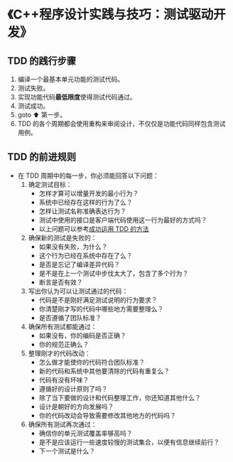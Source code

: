 # 《C++程序设计实践与技巧：测试驱动开发》

## TDD 的践行步骤

1. 编译一个最基本单元功能的测试代码。
2. 测试失败。
3. 实现功能代码**最低限度**使得测试代码通过。
4. 测试成功。
5. goto ⬆ 第一步。
6. TDD 的各个周期都会使用重构来审阅设计，不仅仅是功能代码同样包含测试用例。

## TDD 的前进规则

- 在 TDD 周期中的每一步，你必须能回答以下问题：
  1. 确定测试目标：
      - 怎样才算可以增量开发的最小行为？
      - 系统中已经存在这样的行为了么？
      - 怎样让测试名称准确表达行为？
      - 测试中使用的接口是客户端代码使用这一行为最好的方式吗？
      - 以上问题可以参考[成功运用 TDD 的方法](03_测试驱动开发基础/README.md#成功运用-tdd-的方法)
  2. 确保新的测试是失败的：
      - 如果没有失败，为什么？
      - 这个行为已经在系统中存在了么？
      - 是否是忘记了编译差异代码？
      - 是不是在上一个测试中步伐太大了，包含了多个行为？
      - 断言是否有效？
  3. 写出你认为可以让测试通过的代码：
      - 代码是不是刚好满足测试说明的行为要求？
      - 你清楚刚才写的代码中哪些地方需要整理么？
      - 是否遵循了团队标准？
  4. 确保所有测试都能通过：
      - 如果没有，你的编码是否正确？
      - 你的规范正确么？
  5. 整理刚才的代码改动：
      - 怎么做才能使你的代码符合团队标准？
      - 新的代码和系统中其他要清除的代码有重复么？
      - 代码有没有坏味？
      - 遵循好的设计原则了吗？
      - 除了当下要做的设计和代码整理工作，你还知道其他什么？
      - 设计是朝好的方向发展吗？
      - 你的代码改动会导致需要修改其他地方的代码吗？
  6. 确保所有测试再次通过：
      - 确信你的单元测试覆盖率够高吗？
      - 是不是应该运行一些速度较慢的测试集合，以便有信息继续前行？
      - 下一个测试是什么？
